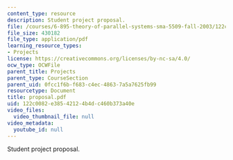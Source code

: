 ```yaml
---
content_type: resource
description: Student project proposal.
file: /courses/6-895-theory-of-parallel-systems-sma-5509-fall-2003/122c0082e38542124b4dc460b373a40e_proposal.pdf
file_size: 430182
file_type: application/pdf
learning_resource_types:
- Projects
license: https://creativecommons.org/licenses/by-nc-sa/4.0/
ocw_type: OCWFile
parent_title: Projects
parent_type: CourseSection
parent_uid: 0fcc1f6b-f683-c4ec-4863-7a5a7625fb99
resourcetype: Document
title: proposal.pdf
uid: 122c0082-e385-4212-4b4d-c460b373a40e
video_files:
  video_thumbnail_file: null
video_metadata:
  youtube_id: null
---
```

Student project proposal.